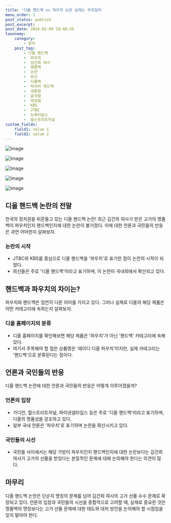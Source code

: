 ```yaml
---
title: '디올 핸드백 vs 파우치 논란 실제는 무엇일까'
menu_order: 1
post_status: publish
post_excerpt: 
post_date: 2024-02-09 19:40:35
taxonomy:
    category:
        - 정치
    post_tag:
        - 디올 핸드백
        -  파우치
        -  김건희 여사
        -  명품백
        -  논란
        -  외신
        -  디올백
        -  럭셔리 핸드백
        -  대통령
        -  윤석열
        -  박장범
        -  KBS
        -  JTBC
        -  뉴욕타임스
        -  월스트리트저널
custom_fields:
    field1: value 1
    field2: value 2
---
```


![Image](https://imgnews.pstatic.net/image/006/2024/02/09/0000122281_001_20240209184701014.jpg?type=w647)

![Image](https://imgnews.pstatic.net/image/006/2024/02/09/0000122281_002_20240209184701055.jpg?type=w647)

![Image](https://imgnews.pstatic.net/image/006/2024/02/09/0000122281_003_20240209184701093.jpg?type=w647)

![Image](https://imgnews.pstatic.net/image/006/2024/02/09/0000122281_004_20240209184701140.jpg?type=w647)

![Image](https://imgnews.pstatic.net/image/006/2024/02/09/0000122281_005_20240209184701184.png?type=w647)

## 디올 핸드백 논란의 전말
한국의 정치권을 뒤흔들고 있는 디올 핸드백 논란! 최근 김건희 여사가 받은 고가의 명품백이 파우치인지 핸드백인지에 대한 논란이 불거졌다. 이에 대한 언론과 국민들의 반응은 과연 어떠한지 살펴보자.
### 논란의 시작
- JTBC와 KBS를 중심으로 디올 핸드백을 '파우치'로 표기한 점이 논란의 시작이 되었다.
- 외신들은 주로 '디올 핸드백'이라고 표기하며, 이 논란이 국내외에서 확산되고 있다.
## 핸드백과 파우치의 차이는?
파우치와 핸드백은 엄연히 다른 의미를 가지고 있다. 그러나 실제로 디올의 해당 제품은 어떤 카테고리에 속하는지 살펴보자.
### 디올 홈페이지의 분류
- 디올 홈페이지를 확인해보면 해당 제품은 '파우치'가 아닌 '핸드백' 카테고리에 속해 있다.
- 여기서 주목해야 할 점은 상품명은 '레이디 디올 파우치'이지만, 실제 카테고리는 '핸드백'으로 분류된다는 점이다.
## 언론과 국민들의 반응
디올 핸드백 논란에 대한 언론과 국민들의 반응은 어떻게 이루어졌을까?
### 언론의 입장
- 가디언, 월스트리트저널, 파이낸셜타임스 등은 주로 '디올 핸드백'이라고 표기하며, 디올의 명품성을 강조하고 있다.
- 일부 국내 언론은 '파우치'로 표기하며 논란을 확산시키고 있다.
### 국민들의 시선
- 국민들 사이에서는 해당 가방이 파우치인지 핸드백인지에 대한 논란보다는 김건희 여사가 고가의 선물을 받았다는 본질적인 문제에 대해 논의해야 한다는 의견이 많다.
## 마무리
디올 핸드백 논란은 단순히 명칭의 문제를 넘어 김건희 여사의 고가 선물 수수 문제로 확장되고 있다. 언론의 입장과 국민들의 시선을 종합적으로 고려할 때, 실제로 중요한 것은 명품백의 명칭보다는 고가 선물 문제에 대한 태도와 대처 방안을 논의해야 할 시점임을 잊지 말아야 한다.
